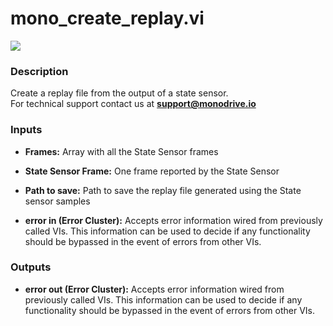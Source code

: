 # mono_create_replay.vi

<p class="img_container">
<img class="lg_img" src="../mono_create_replay.png"/>
</p>

### Description

Create a replay file from the output of a state sensor.     
For technical support contact us at <b>support@monodrive.io</b> 

### Inputs

- **Frames:**  Array with all the State Sensor frames
 

- **State Sensor Frame:**  One frame reported by the State Sensor
 

- **Path to save:**  Path to save the replay file generated using the State
sensor samples
 

- **error in (Error Cluster):** Accepts error information wired from previously called VIs. This information can be used to decide if any functionality should be bypassed in the event of errors from other VIs. 

### Outputs

- **error out (Error Cluster):** Accepts error information wired from previously called VIs. This information can be used to decide if any functionality should be bypassed in the event of errors from other VIs. 

<p>&nbsp;</p>
